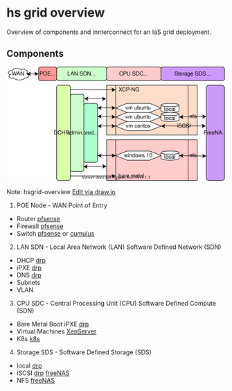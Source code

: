 # hs grid overview
Overview of components and innterconnect for an IaS grid deployment.

## Components
![hsgrid-overview](hsgrid-overview.svg)

Note: hsgrid-overview [Edit via draw.io]()

1. POE Node - WAN Point of Entry 
  - Router [pfsense](https://www.pfsense.org/)
  - Firewall [pfsense](https://www.pfsense.org/)
  - Switch [pfsense](https://www.pfsense.org/) or [cumulus](https://cumulusnetworks.com/products/cumulus-linux/)
2. LAN SDN - Local Area Network (LAN) Software Defined Network (SDN)
  - DHCP [drp](http://rebar.digital/)
  - iPXE [drp](http://rebar.digital/)
  - DNS [drp](http://rebar.digital/)
  - Subnets
  - VLAN
3. CPU SDC - Central Processing Unit (CPU) Software Defined Compute (SDN) 
  - Bare Metal Boot iPXE [drp](http://rebar.digital/)
  - Virtual Machines [XenServer](https://www.citrix.com/downloads/citrix-hypervisor/)
  - K8s [k8s](https://kubernetes.io/)
4. Storage SDS - Software Defined Storage (SDS)
  - local [drp](http://rebar.digital/)
  - iSCSI [drp](http://rebar.digital/) [freeNAS](https://www.freenas.org/)
  - NFS [freeNAS](https://www.freenas.org/)
